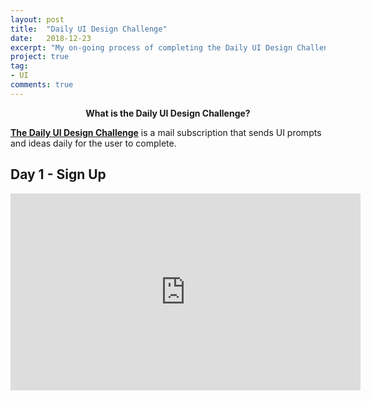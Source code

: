 ```yaml
---
layout: post
title:  "Daily UI Design Challenge"
date:   2018-12-23
excerpt: "My on-going process of completing the Daily UI Design Challenge"
project: true
tag:
- UI
comments: true
---
```

    
<center><b>What is the Daily UI Design Challenge?</b></center>
     
 
**[The Daily UI Design Challenge](http://www.dailyui.co/)** is a mail subscription that sends UI prompts and ideas daily for the user to complete.


## Day 1 - Sign Up
<iframe width="560" height="315" src="https://www.youtube.com/embed/bUt6So-MOJM" frameborder="0" allow="accelerometer; autoplay; encrypted-media; gyroscope; picture-in-picture" allowfullscreen></iframe>


